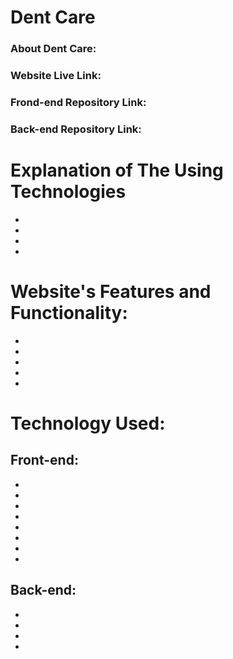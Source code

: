 # Dent Care

### About Dent Care:

### Website Live Link: []()

### Frond-end Repository Link: []()

### Back-end Repository Link: []()

# Explanation of The Using Technologies

-
-
-
-

# Website's Features and Functionality:

-
-
-
-
-

# Technology Used:

## Front-end:

-
-
-
-
-
-
-
-

## Back-end:

-
-
-
-
